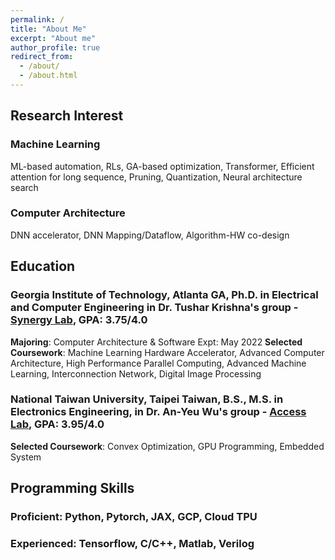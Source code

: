 ```yaml
---
permalink: /
title: "About Me"
excerpt: "About me"
author_profile: true
redirect_from: 
  - /about/
  - /about.html
---
```


## Research Interest
### Machine Learning
ML-based automation, RLs, GA-based optimization, Transformer, Efficient attention for long sequence, Pruning, Quantization, Neural architecture search
### Computer Architecture
DNN accelerator, DNN Mapping/Dataflow, Algorithm-HW co-design



## Education
### Georgia Institute of Technology, Atlanta GA, Ph.D. in Electrical and Computer Engineering in Dr. Tushar Krishna's group - [Synergy Lab](https://synergy.ece.gatech.edu/), GPA: 3.75/4.0
**Majoring**: Computer Architecture & Software											   Expt: May 2022
**Selected Coursework**: Machine Learning Hardware Accelerator, Advanced Computer Architecture, High Performance Parallel Computing, Advanced Machine Learning, Interconnection Network, Digital Image Processing
### National Taiwan University, Taipei Taiwan, B.S., M.S. in Electronics Engineering, in Dr. An-Yeu Wu's group - [Access Lab](http://access.ee.ntu.edu.tw/), GPA: 3.95/4.0
**Selected Coursework**: Convex Optimization, GPU Programming, Embedded System



## Programming Skills
### Proficient: Python, Pytorch, JAX, GCP, Cloud TPU
### Experienced: Tensorflow, C/C++, Matlab, Verilog
